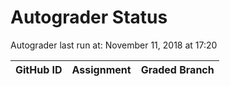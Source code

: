 # Autograder Status
Autograder last run at: November 11, 2018 at 17:20

| GitHub ID | Assignment | Graded Branch |
|-----------|------------|---------------|
